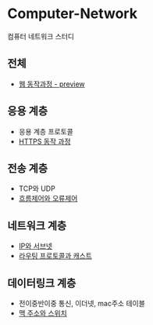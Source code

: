 # Computer-Network
컴퓨터 네트워크 스터디

## 전체
- [웹 동작과정 - preview](web-process.md)  

## 응용 계층
- 응용 계층 프로토콜  
- [HTTPS 동작 과정](https.md)  

## 전송 계층
- TCP와 UDP  
- [흐름제어와 오류제어](tcp-혼잡제어-흐름제어.md)  

## 네트워크 계층
- [IP와 서브넷](ip-subnet.md)  
- [라우팅 프로토콜과 캐스트](routing-protocol.md)

## 데이터링크 계층
- 전이중반이중 통신, 이더넷, mac주소 테이블
- [맥 주소와 스위치](mac-address-packet-switch.md)
